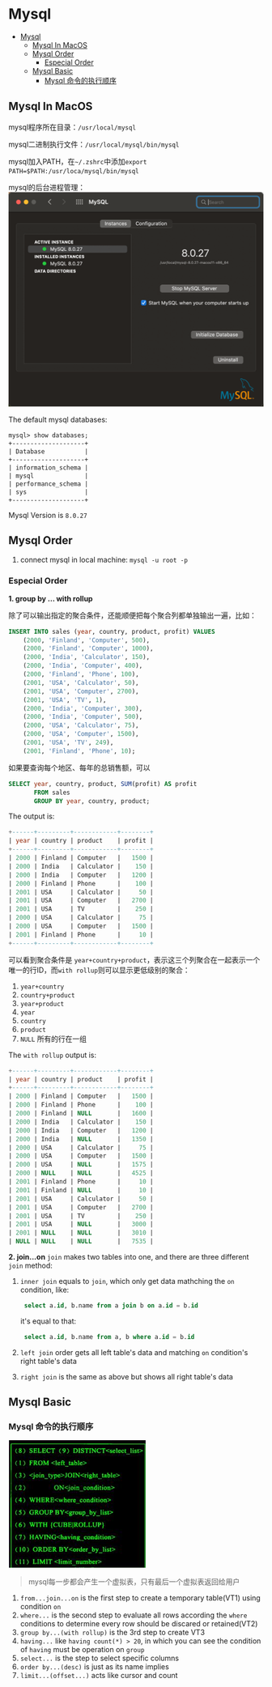 # Mysql

- [Mysql](#mysql)
  - [Mysql In MacOS](#mysql-in-macos)
  - [Mysql Order](#mysql-order)
    - [Especial Order](#especial-order)
  - [Mysql Basic](#mysql-basic)
    - [Mysql 命令的执行顺序](#mysql-命令的执行顺序)

## Mysql In MacOS

mysql程序所在目录：`/usr/local/mysql`

mysql二进制执行文件：`/usr/local/mysql/bin/mysql`

mysql加入PATH，在`~/.zshrc`中添加`export PATH=$PATH:/usr/loca/mysql/bin/mysql`

mysql的后台进程管理：
![](img/screenshot-20211119-221919.png)

The default mysql databases:
```
mysql> show databases;
+--------------------+
| Database           |
+--------------------+
| information_schema |
| mysql              |
| performance_schema |
| sys                |
+--------------------+
```

Mysql Version is `8.0.27`

## Mysql Order

1. connect mysql in local machine: `mysql -u root -p`


### Especial Order

**1. group by ... with rollup**

除了可以输出指定的聚合条件，还能顺便把每个聚合列都单独输出一遍，比如：

```sql
INSERT INTO sales (year, country, product, profit) VALUES
    (2000, 'Finland', 'Computer', 500),
    (2000, 'Finland', 'Computer', 1000),
    (2000, 'India', 'Calculator', 150),
    (2000, 'India', 'Computer', 400),
    (2000, 'Finland', 'Phone', 100),
    (2001, 'USA', 'Calculator', 50),
    (2001, 'USA', 'Computer', 2700),
    (2001, 'USA', 'TV', 1),
    (2000, 'India', 'Computer', 300),
    (2000, 'India', 'Computer', 500),
    (2000, 'USA', 'Calculator', 75),
    (2000, 'USA', 'Computer', 1500),
    (2001, 'USA', 'TV', 249),
    (2001, 'Finland', 'Phone', 10);
```

如果要查询每个地区、每年的总销售额，可以
```sql
SELECT year, country, product, SUM(profit) AS profit
       FROM sales
       GROUP BY year, country, product;
```

The output is:
```sql
+------+---------+------------+--------+
| year | country | product    | profit |
+------+---------+------------+--------+
| 2000 | Finland | Computer   |   1500 |
| 2000 | India   | Calculator |    150 |
| 2000 | India   | Computer   |   1200 |
| 2000 | Finland | Phone      |    100 |
| 2001 | USA     | Calculator |     50 |
| 2001 | USA     | Computer   |   2700 |
| 2001 | USA     | TV         |    250 |
| 2000 | USA     | Calculator |     75 |
| 2000 | USA     | Computer   |   1500 |
| 2001 | Finland | Phone      |     10 |
+------+---------+------------+--------+
```
可以看到聚合条件是 `year+country+product`，表示这三个列聚合在一起表示一个唯一的行ID，而`with rollup`则可以显示更低级别的聚合：
1. `year+country`
2. `country+product`
3. `year+product`
4. `year`
5. `country`
6. `product`
7. `NULL` 所有的行在一组

The `with rollup` output is:
```sql 
+------+---------+------------+--------+
| year | country | product    | profit |
+------+---------+------------+--------+
| 2000 | Finland | Computer   |   1500 |
| 2000 | Finland | Phone      |    100 |
| 2000 | Finland | NULL       |   1600 |
| 2000 | India   | Calculator |    150 |
| 2000 | India   | Computer   |   1200 |
| 2000 | India   | NULL       |   1350 |
| 2000 | USA     | Calculator |     75 |
| 2000 | USA     | Computer   |   1500 |
| 2000 | USA     | NULL       |   1575 |
| 2000 | NULL    | NULL       |   4525 |
| 2001 | Finland | Phone      |     10 |
| 2001 | Finland | NULL       |     10 |
| 2001 | USA     | Calculator |     50 |
| 2001 | USA     | Computer   |   2700 |
| 2001 | USA     | TV         |    250 |
| 2001 | USA     | NULL       |   3000 |
| 2001 | NULL    | NULL       |   3010 |
| NULL | NULL    | NULL       |   7535 |
```

**2. join...on**
`join` makes two tables into one, and there are three different `join` method:

1. `inner join` equals to `join`, which only get data mathching the `on` condition, like:
   ```sql
    select a.id, b.name from a join b on a.id = b.id
   ```

   it's equal to that:
   ```sql
    select a.id, b.name from a, b where a.id = b.id
   ```

2. `left join` order gets all left table's data and matching `on` condition's right table's data
3. `right join` is the same as above but shows all right table's data


## Mysql Basic

### Mysql 命令的执行顺序

![](img/v2-c6f8842e2b581dd393b50305f3e43f85_1440w.jpg)

> mysql每一步都会产生一个虚拟表，只有最后一个虚拟表返回给用户

1. `from...join...on` is the first step to create a temporary table(VT1) using condition `on`
2. `where...` is the second step to evaluate all rows according the `where` conditions to determine every row should be discared or retained(VT2)
3. `group by...(with rollup)` is the 3rd step to create VT3
4. `having...` like `having count(*) > 20`, in which you can see the condition of `having` must be operation on `group`
5. `select...` is the step to select specific columns
6. `order by...(desc)` is just as its name implies
7. `limit...(offset...)` acts like cursor and count